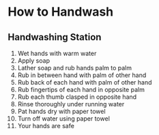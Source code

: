 # How to Handwash

## Handwashing Station

1. Wet hands with warm water
2. Apply soap
3. Lather soap and rub hands palm to palm
4. Rub in between hand with palm of other hand
5. Rub back of each hand with palm of other hand
6. Rub fingertips of each hand in opposite palm
7. Rub each thumb clasped in opposite hand
8. Rinse thoroughly under running water
9. Pat hands dry with paper towel
10. Turn off water using paper towel
11. Your hands are safe